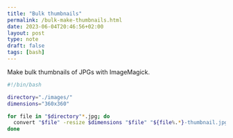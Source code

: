 ```yaml
---
title: "Bulk thumbnails"
permalink: /bulk-make-thumbnails.html
date: 2023-06-04T20:46:56+02:00
layout: post
type: note
draft: false
tags: [bash]
---
```


Make bulk thumbnails of JPGs with ImageMagick.

```sh
#!/bin/bash

directory="./images/"
dimensions="360x360"

for file in "$directory"*.jpg; do
  convert "$file" -resize $dimensions "$file" "${file%.*}-thumbnail.jpg"
done
```
